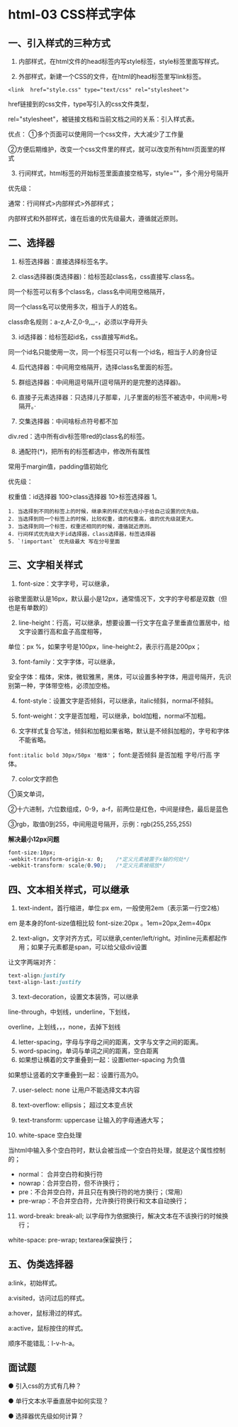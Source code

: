 # html-03 CSS样式字体
## 一、引入样式的三种方式
1. 内部样式，在html文件的head标签内写style标签，style标签里面写样式。

2. 外部样式，新建一个CSS的文件，在html的head标签里写link标签。

`<link  href="style.css" type="text/css" rel="stylesheet"> `

href链接到的css文件，type写引入的css文件类型，

rel="stylesheet"，被链接文档和当前文档之间的关系：引入样式表。

优点： ①多个页面可以使用同一个css文件，大大减少了工作量

②方便后期维护，改变一个css文件里的样式，就可以改变所有html页面里的样式

3. 行间样式，html标签的开始标签里面直接空格写，style=""，多个用分号隔开

优先级：

通常：行间样式>内部样式>外部样式；

内部样式和外部样式，谁在后谁的优先级最大，遵循就近原则。




## 二、选择器
1. 标签选择器：直接选择标签名字。

2. class选择器(类选择器)：给标签起class名，css直接写.class名。

同一个标签可以有多个class名，class名中间用空格隔开，

同一个class名可以使用多次，相当于人的姓名。

class命名规则：a-z,A-Z,0-9,_,-，必须以字母开头

3. id选择器：给标签起id名，css直接写#id名。

同一个id名只能使用一次，同一个标签只可以有一个id名，相当于人的身份证

4. 后代选择器：中间用空格隔开，选择class名里面的标签。

5. 群组选择器：中间用逗号隔开(逗号隔开的是完整的选择器)。

6. 直接子元素选择器：只选择儿子那辈，儿子里面的标签不被选中，中间用>号隔开。·

7. 交集选择器：中间啥标点符号都不加

div.red：选中所有div标签带red的class名的标签。

8. 通配符(*)，把所有的标签都选中，修改所有属性

常用于margin值，padding值初始化

优先级：

权重值：id选择器 100>class选择器 10>标签选择器 1。

	1. 当选择到不同的标签上的时候，继承来的样式优先级小于给自己设置的优先级。
	2. 当选择到同一个标签上的时候，比较权重，谁的权重高，谁的优先级就更大。
	3. 当选择到同一个标签，权重还相同的时候，遵循就近原则。
	4. 行间样式优先级大于id选择器，class选择器，标签选择器
	5. `!important` 优先级最大 写在分号里面









## 三、文字相关样式
1. font-size：文字字号，可以继承，

谷歌里面默认是16px，默认最小是12px，通常情况下，文字的字号都是双数（但也是有单数的）

2. line-height：行高，可以继承，想要设置一行文字在盒子里垂直位置居中，给文字设置行高和盒子高度相等，

单位：px %，如果字号是100px，line-height:2，表示行高是200px；

3. font-family：文字字体，可以继承，

安全字体：楷体，宋体，微软雅黑，黑体，可以设置多种字体，用逗号隔开，先识别第一种，字体带空格，必须加空格。

4. font-style：设置文字是否倾斜，可以继承，italic倾斜，normal不倾斜。

5. font-weight：文字是否加粗，可以继承，bold加粗，normal不加粗。

6. 文字样式复合写法，倾斜和加粗如果省略，默认是不倾斜加粗的，字号和字体不能省略。

`font:italic bold 30px/50px '楷体'`； font:是否倾斜 是否加粗 字号/行高 字体。

7. color文字颜色

①英文单词，

②十六进制，六位数组成，0-9，a-f，前两位是红色，中间是绿色，最后是蓝色

③rgb，取值0到255，中间用逗号隔开，示例：rgb(255,255,255)

**解决最小12px问题**

```css
font-size:10px;          
-webkit-transform-origin-x: 0;    /*定义元素被置于x轴的何处*/
-webkit-transform: scale(0.90);   /*定义元素被缩放*/
```



## 四、文本相关样式，可以继承
1. text-indent，首行缩进，单位:px em，一般使用2em（表示第一行空2格）

em  是本身的font-size值相比较  font-size:20px  。1em=20px,2em=40px


2. text-align，文字对齐方式，可以继承,center/left/right。对inline元素都起作用；如果子元素都是span，可以给父级div设置

让文字两端对齐：
```css
text-align:justify
text-align-last:justify
```
3. text-decoration，设置文本装饰，可以继承

line-through，中划线，underline，下划线，

overline，上划线，，，none，去掉下划线

4. letter-spacing，字母与字母之间的距离，文字与文字之间的距离。
5. word-spacing，单词与单词之间的距离，空白距离
6. 如果想让横着的文字重叠到一起：设置letter-spacing 为负值

如果想让竖着的文字重叠到一起：设置行高为0。

7. user-select: none 让用户不能选择文本内容
8. text-overflow: ellipsis； 超过文本变点状
9. text-transform: uppercase 让输入的字母通通大写；

10. white-space 空白处理

当html中输入多个空白符时，默认会被当成一个空白符处理，就是这个属性控制的；

* normal： 合并空白符和换行符
* nowrap：合并空白符，但不许换行；
* pre：不合并空白符，并且只在有换行符的地方换行；（常用）
* pre-wrap：不合并空白符，允许换行符换行和文本自动换行；


11. word-break: break-all; 以字母作为依据换行，解决文本在不该换行的时候换行；

white-space: pre-wrap; textarea保留换行；


## 五、伪类选择器
a:link，初始样式。

a:visited，访问过后的样式。

a:hover，鼠标滑过的样式。

a:active，鼠标按住的样式。

顺序不能错乱：l-v-h-a。





## 面试题
● 引入css的方式有几种？

● 单行文本水平垂直居中如何实现？

● 选择器优先级如何计算？


